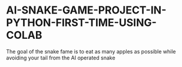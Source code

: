 # AI-SNAKE-GAME-PROJECT-IN-PYTHON-FIRST-TIME-USING-COLAB
The goal of the snake fame is to eat as many apples as possible while avoiding your tail from the AI operated snake
